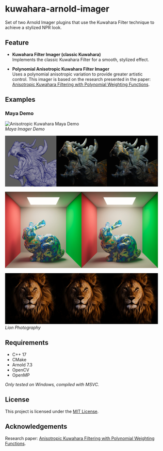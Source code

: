 # kuwahara-arnold-imager

Set of two Arnold Imager plugins that use the Kuwahara Filter technique to achieve a stylized NPR look.

## Feature

- **Kuwahara Filter Imager (classic Kuwahara)**  
Implements the classic Kuwahara Filter for a smooth, stylized effect.

- **Polynomial Anisotropic Kuwahara Filter Imager**  
Uses a polynomial anisotropic variation to provide greater artistic control. This imager is based on the research presented in the paper: [Anisotropic Kuwahara Filtering with Polynomial Weighting Functions](./docs/Anisotropic_Kuwahara_Filtering_Paper.pdf).

## Examples

### Maya Demo

![Anisotropic Kuwahara Maya Demo](./examples/recording-demo-maya.gif)  
*Maya Imager Demo*

![Anisotropic Kuwahara Dragon](./examples/anistropicKuwahara-dragon-comparaisonmesh.jpg)

![Anisotropic Kuwahara Bunny](./examples/anistropicKuwahara-bunny-comparaison.jpg)

![Anisotropic Kuwahara Lion](./examples/anistropicKuwahara-lion-comparaison.jpg)  
*Lion Photography*

## Requirements

- C++ 17
- CMake
- Arnold 7.3
- OpenCV
- OpenMP

*Only tested on Windows, compiled with MSVC.*

## License

This project is licensed under the [MIT License](LICENSE).

## Acknowledgements

Research paper: [Anisotropic Kuwahara Filtering with Polynomial Weighting Functions](./docs/Anisotropic_Kuwahara_Filtering_Paper.pdf).
